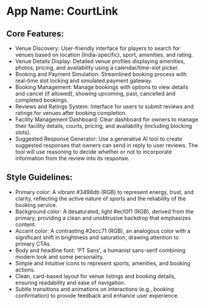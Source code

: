 # **App Name**: CourtLink

## Core Features:

- Venue Discovery: User-friendly interface for players to search for venues based on location (India-specific), sport, amenities, and rating.
- Venue Details Display: Detailed venue profiles displaying amenities, photos, pricing, and availability using a calendar/time-slot picker.
- Booking and Payment Simulation: Streamlined booking process with real-time slot locking and simulated payment gateway.
- Booking Management: Manage bookings with options to view details and cancel (if allowed), showing upcoming, past, cancelled and completed bookings.
- Reviews and Ratings System: Interface for users to submit reviews and ratings for venues after booking completion.
- Facility Management Dashboard: Clear dashboard for owners to manage their facility details, courts, pricing, and availability (including blocking slots).
- Suggested Response Generator: Use a generative AI tool to create suggested responses that owners can send in reply to user reviews. The tool will use reasoning to decide whether or not to incorporate information from the review into its response.

## Style Guidelines:

- Primary color: A vibrant #3498db (RGB) to represent energy, trust, and clarity, reflecting the active nature of sports and the reliability of the booking service.
- Background color: A desaturated, light #ecf0f1 (RGB), derived from the primary, providing a clean and unobtrusive backdrop that emphasizes content.
- Accent color: A contrasting #2ecc71 (RGB), an analogous color with a significant shift in brightness and saturation, drawing attention to primary CTAs.
- Body and headline font: 'PT Sans', a humanist sans-serif combining modern look and some personality.
- Simple and intuitive icons to represent sports, amenities, and booking actions.
- Clean, card-based layout for venue listings and booking details, ensuring readability and ease of navigation.
- Subtle transitions and animations on interactions (e.g., booking confirmation) to provide feedback and enhance user experience.
